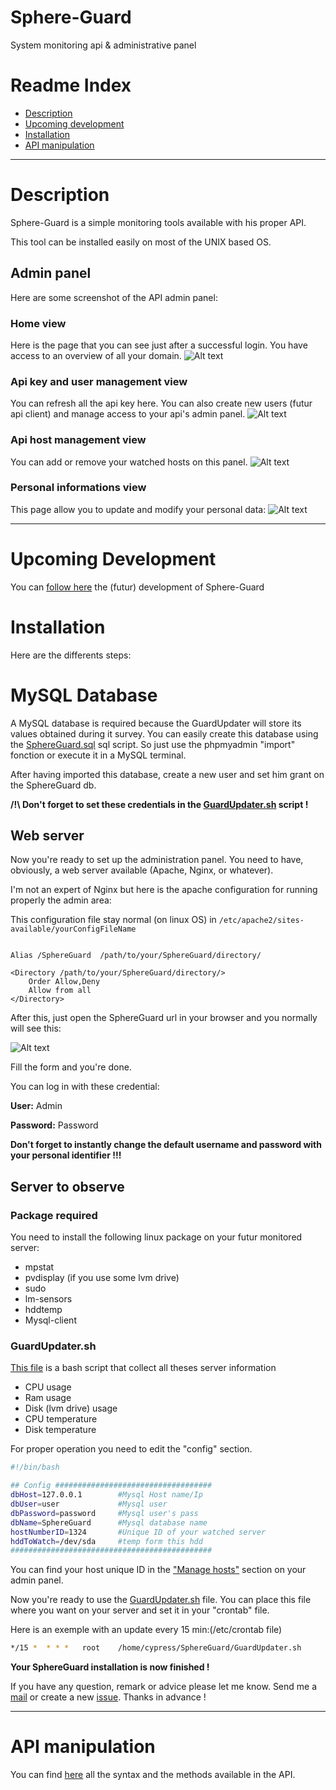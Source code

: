 Sphere-Guard
============

System monitoring api &amp; administrative panel

# Readme Index

* [Description](https://github.com/CypressXt/Sphere-Guard#description)
* [Upcoming development](https://github.com/CypressXt/Sphere-Guard#upcoming-development)
* [Installation](https://github.com/CypressXt/Sphere-Guard#installation)
* [API manipulation](https://github.com/CypressXt/Sphere-Guard#api-manipulation)

---
# Description

Sphere-Guard is a simple monitoring tools available with his proper API.

This tool can be installed easily on most of the UNIX based OS.

## Admin panel

Here are some screenshot of the API admin panel:


### Home view
Here is the page that you can see just after a successful login.
You have access to an overview of all your domain.
![Alt text](https://lh6.googleusercontent.com/-6mZvWzQ3Hhg/VDlJ_Fb069I/AAAAAAAACFE/J0uVcATmkD8/w2236-h1200-no/Capture%2Bd’écran%2B2014-10-11%2Bà%2B17.09.50.png "Home view")

### Api key and user management view
You can refresh all the api key here. You can also create new users (futur api client) and manage access to your api's admin panel.
![Alt text](https://lh6.googleusercontent.com/-0m3mHbn_p5g/VDlKAMkQaOI/AAAAAAAACFI/boVsC6YkZxo/w2236-h1196-no/Capture%2Bd’écran%2B2014-10-11%2Bà%2B17.12.46.png "Api key and user management view")

### Api host management view
You can add or remove your watched hosts on this panel.
![Alt text](https://lh4.googleusercontent.com/-t0x7esjkZ3Y/VDlJ_GHcNvI/AAAAAAAACFA/e_BMS_KSrxs/w2236-h1198-no/Capture%2Bd’écran%2B2014-10-11%2Bà%2B17.12.35.png "Login view")


### Personal informations view
This page allow you to update and modify your personal data:
![Alt text](https://lh5.googleusercontent.com/-5UbXqRvbS-U/VDlKAoGhCzI/AAAAAAAACFM/lSQwTmZKloo/w2236-h1194-no/Capture%2Bd’écran%2B2014-10-11%2Bà%2B17.13.16.png "Personal informations view")


---
# Upcoming Development

You can <a href="https://github.com/CypressXt/Sphere-Guard/wiki/Upcoming-development">follow here</a> the (futur) development of Sphere-Guard

# Installation
Here are the differents steps:


# MySQL Database

A MySQL database is required because the GuardUpdater will store its values ​​obtained during it survey.
You can easily create this database using the <a href="https://github.com/CypressXt/Sphere-Guard/blob/master/SphereGuard.sql">SphereGuard.sql</a> sql script. So just use the phpmyadmin "import" fonction or execute it in a MySQL terminal.

After having imported this database, create a new user and set him grant on the SphereGuard db. 

**/!\ Don't forget to set these credentials in the <a href="https://github.com/CypressXt/Sphere-Guard/blob/master/GuardUpdater.sh">GuardUpdater.sh</a> script !**


## Web server

Now you're ready to set up the administration panel. You need to have, obviously, a web server available (Apache, Nginx, or whatever).

I'm not an expert of Nginx but here is the apache configuration for running properly the admin area:

This configuration file stay normal (on linux OS) in  ```/etc/apache2/sites-available/yourConfigFileName```
```

Alias /SphereGuard	/path/to/your/SphereGuard/directory/

<Directory /path/to/your/SphereGuard/directory/>
    Order Allow,Deny
    Allow from all
</Directory>

```

After this, just open the SphereGuard url in your browser and you normally will see this:

![Alt text](https://lh3.googleusercontent.com/-uenkd-kFxOA/U5SmFQlXs-I/AAAAAAAAB-E/_jszrmFBpTA/w2868-h1612-no/Capture+d%25E2%2580%2599e%25CC%2581cran+2014-06-08+a%25CC%2580+20.05.26.png "Install view")

Fill the form and you're done.

You can log in with these credential:

**User:** Admin

**Password:** Password

**Don't forget to instantly change the default username and password with your personal identifier !!!**


## Server to observe
### Package required
You need to install the following linux package on your futur monitored server:
* mpstat
* pvdisplay (if you use some lvm drive)
* sudo
* lm-sensors
* hddtemp
* Mysql-client

### GuardUpdater.sh
<a href="https://github.com/CypressXt/Sphere-Guard/blob/master/GuardUpdater.sh">This file</a> is a bash script that collect all theses server information
* CPU usage
* Ram usage
* Disk (lvm drive) usage
* CPU temperature
* Disk temperature

For proper operation you need to edit the "config" section.

```bash
#!/bin/bash

## Config ###################################
dbHost=127.0.0.1        #Mysql Host name/Ip
dbUser=user             #Mysql user
dbPassword=password     #Mysql user's pass
dbName=SphereGuard      #Mysql database name
hostNumberID=1324       #Unique ID of your watched server
hddToWatch=/dev/sda     #temp form this hdd
#############################################
```

You can find your host unique ID in the <a href="https://github.com/CypressXt/Sphere-Guard/blob/master/README.md#api-host-management-view">"Manage hosts"</a> section on your admin panel.

Now you're ready to use the <a href="https://github.com/CypressXt/Sphere-Guard/blob/master/GuardUpdater.sh">GuardUpdater.sh</a> file.
You can place this file where you want on your server and set it in your "crontab" file.

Here is an exemple with an update every 15 min:(/etc/crontab file)
```bash
*/15 *	* * *	root	/home/cypress/SphereGuard/GuardUpdater.sh
```

**Your SphereGuard installation is now finished !**

If you have any question, remark or advice please let me know.
Send me a [mail](mailto:cypress@cypressxt.net?Subject=SphereGuard%20github) or create a new [issue](https://github.com/CypressXt/Sphere-Guard/issues/new).
Thanks in advance !

---
# API manipulation

You can find <a href="https://github.com/CypressXt/Sphere-Guard/blob/master/README_API.md">here</a> all the syntax and the methods available in the API.

